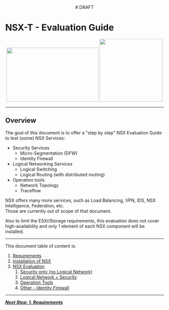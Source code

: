 
<p align="center">
# DRAFT
</p>

# NSX-T - Evaluation Guide

<p align="center">
  <img width="292" height="172" src="/docs/assets/logo/NSX_Logo.jpeg">
  <img width="200" height="200" src="/docs/assets/logo/For_Dummies.jpeg">
</p>

---

## Overview
The goal of this document is to offer a "step by step" NSX Evaluation Guide to test (some) NSX Services:
- Security Services
  - Micro-Segmentation (DFW)
  - Identity Firewall
- Logical Networking Services
  - Logical Switching
  - Logical Routing (with distributed routing)
- Operation tools
  - Network Topology
  - Traceflow

NSX offers many more services, such as Load Balancing, VPN, IDS, NSX Intelligence, Federation, etc.  
Those are currently out of scope of that document.  

Also to limit the ESXi/Storage requirements, this evaluation does not cover high-availability and only 1 element of each NSX component will be installed.

---
This document table of content is:
1. [Requirements](/docs/1-Requirements.md)
1. [Installation of NSX](/docs/2-Installation.md)
1. [NSX Evaluation](/docs/3-NSX-Evaluation.md)
   1. [Security only (no Logical Network)](/docs/3.1-Security-Only.md)
   1. [Logical Network + Security](/docs/3.2-LogicalNetwork-Security.md)
   1. [Operation Tools](/docs/3.3-Operation-Tools.md)
   1. [Other - Identity Firewall](/docs/3.4%20Security%20Identity%20Firewall.md)

---

[***Next Step: 1. Requirements***](/docs/1-Requirements.md)
